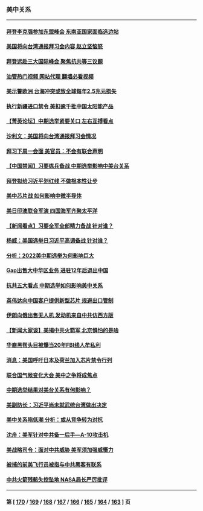 ### 美中关系
---
#### [拜登李克强参加东盟峰会 东南亚国家面临选边站](../../pages/nf1412576/n13864152.md?11121245) 
#### [美国将向台湾通报拜习会内容 赵立坚恼怒](../../pages/nf1412576/n13864333.md?11121245) 
#### [拜登远赴三大国际峰会 聚焦抗共等三议题](../../pages/nf1412576/n13864335.md?11121245) 
#### [油管热门视频 网站代理 翻墙必看视频](http://150.230.27.170:81/youtube.html?11121245)
#### [美示警欧洲 台海冲突或致全球每年2.5兆元损失](../../pages/nf1412576/n13864193.md?11121245) 
#### [执行新疆进口禁令 美扣逾千批中国太阳能产品](../../pages/nf1412576/n13864013.md?11121245) 
#### [【菁英论坛】中期选举紧要关口 左右互搏看点](../../pages/nf1412576/n13863744.md?11121245) 
#### [沙利文：美国将向台湾通报拜习会情况](../../pages/nf1412576/n13863804.md?11121245) 
#### [拜习下周一会面 美官员：不会有联合声明](../../pages/nf1412576/n13863638.md?11121245) 
#### [【中国禁闻】习要练兵备战 中期选举影响中美台关系](../../pages/nf1412576/n13862823.md?11121245) 
#### [拜登拟给习近平划红线 不做根本性让步](../../pages/nf1412576/n13862981.md?11121245) 
#### [美中芯片战 如何影响中微半导体](../../pages/nf1412576/n13862820.md?11121245) 
#### [美日印澳联合军演 四国海军齐聚太平洋](../../pages/nf1412576/n13862691.md?11121245) 
#### [【新闻看点】习要全军全部精力备战 针对谁？](../../pages/nf1412576/n13862090.md?11121245) 
#### [杨威：美国选举日习近平高调备战 针对谁？](../../pages/nf1412576/n13862147.md?11121245) 
#### [分析：2022美中期选举为何影响巨大](../../pages/nf1412576/n13862069.md?11121245) 
#### [Gap出售大中华区业务 进驻12年后退出中国](../../pages/nf1412576/n13862077.md?11121245) 
#### [抗共五大看点 中期选举如何影响美中关系](../../pages/nf1412576/n13861988.md?11121245) 
#### [英伟达向中国客户提供新型芯片 规避出口管制](../../pages/nf1412576/n13861546.md?11121245) 
#### [伊朗向俄出售无人机 发动机来自中共仿西方版](../../pages/nf1412576/n13861074.md?11121245) 
#### [【新闻大家谈】美揭中共火箭军 北京惧怕的是啥](../../pages/nf1412576/n13861267.md?11121245) 
#### [华裔黑帮头目被爆当20年FBI线人牟私利](../../pages/nf1412576/n13860902.md?11121245) 
#### [消息：美国呼吁日本及荷兰加入芯片禁令行列](../../pages/nf1412576/n13860509.md?11121245) 
#### [联合国气候变化大会 美中之争将成焦点](../../pages/nf1412576/n13860639.md?11121245) 
#### [中期选举结果对美台关系有何影响？](../../pages/nf1412576/n13859857.md?11121245) 
#### [美副防长：习近平尚未就武统台湾做出决定](../../pages/nf1412576/n13860294.md?11121245) 
#### [美中关系陷低潮 分析：或从竞争转为对抗](../../pages/nf1412576/n13860284.md?11121245) 
#### [沈舟：美军针对中共备一后手—A-10攻击机](../../pages/nf1412576/n13860234.md?11121245) 
#### [美战略司令：面对中共威胁 美军须加强威慑力](../../pages/nf1412576/n13860045.md?11121245) 
#### [被捕的前美飞行员被指与中共黑客有联系](../../pages/nf1412576/n13859958.md?11121245) 
#### [中共火箭残骸失控坠地 NASA局长严厉批评](../../pages/nf1412576/n13859814.md?11121245) 

---
#### 第 [ [170](./170.md?11121245) / [169](./169.md?11121245) / [168](./168.md?11121245) / [167](./167.md?11121245) / [166](./166.md?11121245) / [165](./165.md?11121245) / [164](./164.md?11121245) / [163](./163.md?11121245) ] 页
